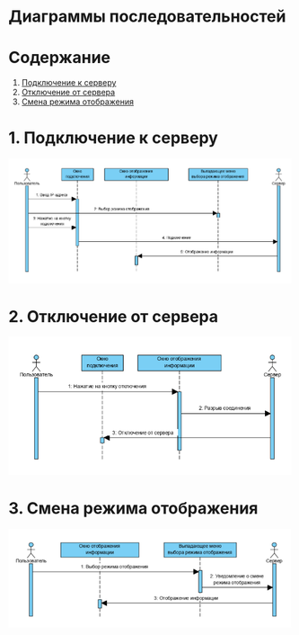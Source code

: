 # Диаграммы последовательностей

# Содержание
1. [Подключение к серверу](#1)  
2. [Отключение от сервера](#2)  
3. [Смена режима отображения](#3)

<a name="1"/>

# 1. Подключение к серверу 
![Подключение к серверу ](../../../Images/System%20design/connect_seq.png)

<a name="2"/>

# 2. Отключение от сервера
![Отключение от сервера](../../../Images/System%20design/disconnect_seq.png)

<a name="3"/>

# 3. Смена режима отображения
![Смена режима отображения](../../../Images/System%20design/change_show_mode_seq.png)
